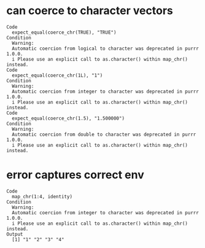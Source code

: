 # can coerce to character vectors

    Code
      expect_equal(coerce_chr(TRUE), "TRUE")
    Condition
      Warning:
      Automatic coercion from logical to character was deprecated in purrr 1.0.0.
      i Please use an explicit call to as.character() within map_chr() instead.
    Code
      expect_equal(coerce_chr(1L), "1")
    Condition
      Warning:
      Automatic coercion from integer to character was deprecated in purrr 1.0.0.
      i Please use an explicit call to as.character() within map_chr() instead.
    Code
      expect_equal(coerce_chr(1.5), "1.500000")
    Condition
      Warning:
      Automatic coercion from double to character was deprecated in purrr 1.0.0.
      i Please use an explicit call to as.character() within map_chr() instead.

# error captures correct env

    Code
      map_chr(1:4, identity)
    Condition
      Warning:
      Automatic coercion from integer to character was deprecated in purrr 1.0.0.
      i Please use an explicit call to as.character() within map_chr() instead.
    Output
      [1] "1" "2" "3" "4"

